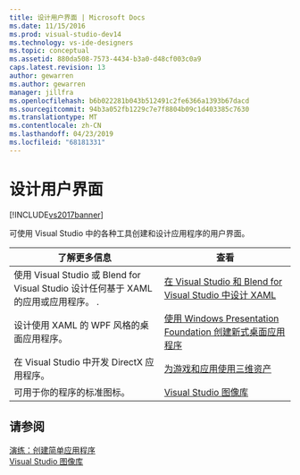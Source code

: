 ```yaml
---
title: 设计用户界面 | Microsoft Docs
ms.date: 11/15/2016
ms.prod: visual-studio-dev14
ms.technology: vs-ide-designers
ms.topic: conceptual
ms.assetid: 880da508-7573-4434-b3a0-d48cf003c0a9
caps.latest.revision: 13
author: gewarren
ms.author: gewarren
manager: jillfra
ms.openlocfilehash: b6b022281b043b512491c2fe6366a1393b67dacd
ms.sourcegitcommit: 94b3a052fb1229c7e7f8804b09c1d403385c7630
ms.translationtype: MT
ms.contentlocale: zh-CN
ms.lasthandoff: 04/23/2019
ms.locfileid: "68181331"
---
```

# <a name="designing-user-interfaces"></a>设计用户界面
[!INCLUDE[vs2017banner](../includes/vs2017banner.md)]

可使用 Visual Studio 中的各种工具创建和设计应用程序的用户界面。  
  
|了解更多信息|查看|  
|-------------------------|---------|  
|使用 Visual Studio 或 Blend for Visual Studio 设计任何基于 XAML 的应用或应用程序。   .|[在 Visual Studio 和 Blend for Visual Studio 中设计 XAML](../designers/designing-xaml-in-visual-studio.md)|  
|设计使用 XAML 的 WPF 风格的桌面应用程序。|[使用 Windows Presentation Foundation 创建新式桌面应用程序](../designers/create-modern-desktop-applications-with-windows-presentation-foundation.md)|  
|在 Visual Studio 中开发 DirectX 应用程序。|[为游戏和应用使用三维资产](../designers/working-with-3-d-assets-for-games-and-apps.md)|  
|可用于你的程序的标准图标。|[Visual Studio 图像库](../designers/the-visual-studio-image-library.md)|  
  
## <a name="see-also"></a>请参阅  
 [演练：创建简单应用程序](../ide/walkthrough-create-a-simple-application-with-visual-csharp-or-visual-basic.md)   
 [Visual Studio 图像库](../designers/the-visual-studio-image-library.md)
